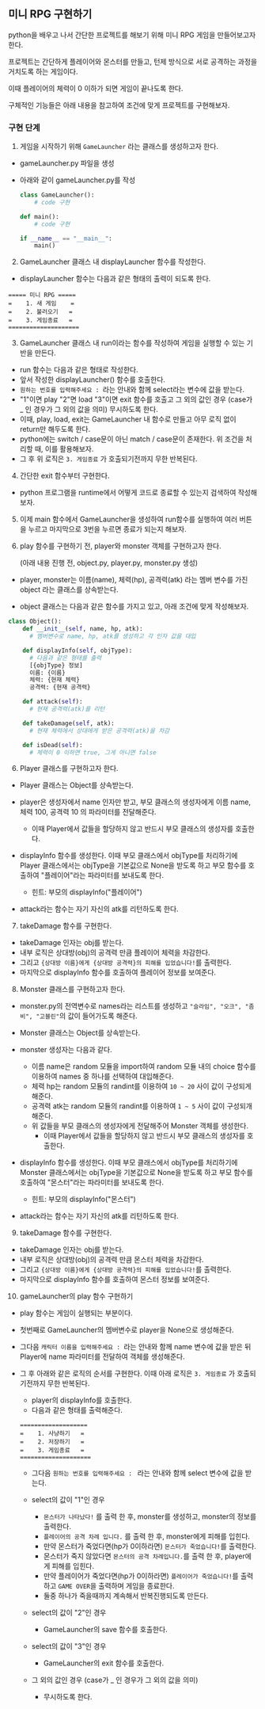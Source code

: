 ## 미니 RPG 구현하기

python을 배우고 나서 간단한 프로젝트를 해보기 위해 미니 RPG 게임을 만들어보고자 한다.

프로젝트는 간단하게 플레이어와 몬스터를 만들고, 턴제 방식으로 서로 공격하는 과정을 거치도록 하는 게임이다.

이때 플레이어의 체력이 0 이하가 되면 게임이 끝나도록 한다.

구체적인 기능들은 아래 내용을 참고하여 조건에 맞게 프로젝트를 구현해보자.

### 구현 단계

1. 게임을 시작하기 위해 `GameLauncher` 라는 클래스를 생성하고자 한다.

- gameLauncher.py 파일을 생성
- 아래와 같이 gameLauncher.py를 작성

  ```python
  class GameLauncher():
      # code 구현

  def main():
      # code 구현

  if __name__ == "__main__":
      main()
  ```

2. GameLauncher 클래스 내 displayLauncher 함수를 작성한다.

- displayLauncher 함수는 다음과 같은 형태의 출력이 되도록 한다.

```text
===== 미니 RPG =====
=    1. 새 게임    =
=    2. 불러오기   =
=    3. 게임종료   =
====================
```

3. GameLauncher 클래스 내 run이라는 함수를 작성하여 게임을 실행할 수 있는 기반을 만든다.

- run 함수는 다음과 같은 형태로 작성한다.
- 앞서 작성한 displayLauncher() 함수를 호출한다.
- `원하는 번호를 입력해주세요 : `라는 안내와 함께 select라는 변수에 값을 받는다.
- "1"이면 play "2"면 load "3"이면 exit 함수를 호출고 그 외의 값인 경우 (case가 \_ 인 경우가 그 외의 값을 의미) 무시하도록 한다.
- 이때, play, load, exit는 GameLauncher 내 함수로 만들고 아무 로직 없이 return만 해두도록 한다.
- python에는 switch / case문이 아닌 match / case문이 존재한다. 위 조건을 처리할 때, 이를 활용해보자.
- 그 후 위 로직은 `3. 게임종료` 가 호출되기전까지 무한 반복된다.

4. 간단한 exit 함수부터 구현한다.

- python 프로그램을 runtime에서 어떻게 코드로 종료할 수 있는지 검색하여 작성해보자.

5. 이제 main 함수에서 GameLauncher을 생성하여 run함수를 실행하여 여러 버튼을 누르고 마지막으로 3번을 누르면 종료가 되는지 해보자.

6. play 함수를 구현하기 전, player와 monster 객체를 구현하고자 한다.

   (아래 내용 진행 전, object.py, player.py, monster.py 생성)

- player, monster는 이름(name), 체력(hp), 공격력(atk) 라는 멤버 변수를 가진 object 라는 클래스를 상속받는다.

- object 클래스는 다음과 같은 함수를 가지고 있고, 아래 조건에 맞게 작성해보자.

```python
class Object():
    def __init__(self, name, hp, atk):
      # 멤버변수로 name, hp, atk를 생성하고 각 인자 값을 대입

    def displayInfo(self, objType):
      # 다음과 같은 형태를 출력
      [{objType} 정보]
      이름: {이름}
      체력: {현재 체력}
      공격력: {현재 공격력}

    def attack(self):
      # 현재 공격력(atk)를 리턴

    def takeDamage(self, atk):
      # 현재 체력에서 상대에게 받은 공격력(atk)을 차감

    def isDead(self):
      # 체력이 0 이하면 true, 그게 아니면 false
```

6. Player 클래스를 구현하고자 한다.

- Player 클래스는 Object를 상속받는다.
- player은 생성자에서 name 인자만 받고, 부모 클래스의 생성자에게 이름 name, 체력 100, 공격력 10 의 파라미터를 전달해준다.

  - 이때 Player에서 값들을 할당하지 않고 반드시 부모 클래스의 생성자를 호출한다.

- displayInfo 함수를 생성한다. 이때 부모 클래스에서 objType를 처리하기에 Player 클래스에서는 objType을 기본값으로 None을 받도록 하고 부모 함수를 호출하여 "플레이어"라는 파라미터를 보내도록 한다.
  - 힌트: 부모의 displayInfo("플레이어")
- attack라는 함수는 자기 자신의 atk를 리턴하도록 한다.

7. takeDamage 함수를 구현한다.

- takeDamage 인자는 obj를 받는다.
- 내부 로직은 상대방(obj)의 공격력 만큼 플레이어 체력을 차감한다.
- 그리고 `{상대방 이름}에게 {상대방 공격력}의 피해를 입었습니다!`를 출력한다.
- 마지막으로 displayInfo 함수를 호출하여 플레이어 정보를 보여준다.

8. Monster 클래스를 구현하고자 한다.

- monster.py의 전역변수로 names라는 리스트를 생성하고 `"슬라임", "오크", "좀비", "고블린"`의 값이 들어가도록 해준다.

- Monster 클래스는 Object를 상속받는다.
- monster 생성자는 다음과 같다.

  - 이름 name은 random 모듈을 import하여 random 모듈 내의 choice 함수를 이용하여 names 중 하나를 선택하여 대입해준다.
  - 체력 hp는 random 모듈의 randint를 이용하여 `10 ~ 20` 사이 값이 구성되게 해준다.
  - 공격력 atk는 random 모듈의 randint를 이용하여 `1 ~ 5` 사이 값이 구성되개 해준다.
  - 위 값들을 부모 클래스의 생성자에게 전달해주어 Monster 객체를 생성한다.
    - 이때 Player에서 값들을 할당하지 않고 반드시 부모 클래스의 생성자를 호출한다.

- displayInfo 함수를 생성한다. 이때 부모 클래스에서 objType를 처리하기에 Monster 클래스에서는 objType을 기본값으로 None을 받도록 하고 부모 함수를 호출하여 "몬스터"라는 파라미터를 보내도록 한다.

  - 힌트: 부모의 displayInfo("몬스터")

- attack라는 함수는 자기 자신의 atk를 리턴하도록 한다.

9. takeDamage 함수를 구현한다.

- takeDamage 인자는 obj를 받는다.
- 내부 로직은 상대방(obj)의 공격력 만큼 몬스터 체력을 차감한다.
- 그리고 `{상대방 이름}에게 {상대방 공격력}의 피해를 입었습니다!`를 출력한다.
- 마지막으로 displayInfo 함수를 호출하여 몬스터 정보를 보여준다.

10. gameLauncher의 play 함수 구현하기

- play 함수는 게임이 실행되는 부분이다.
- 첫번째로 GameLauncher의 멤버변수로 player을 None으로 생성해준다.
- 그다음 `캐릭터 이름을 입력해주세요 : `라는 안내와 함께 name 변수에 값을 받은 뒤 Player에 name 파라미터를 전달하여 객체를 생성해준다.

- 그 후 아래와 같은 로직의 순서를 구현한다. 이때 아래 로직은 `3. 게임종료` 가 호출되기전까지 무한 반복된다.

  - player의 displayInfo를 호출한다.
  - 다음과 같은 형태를 출력해준다.

  ```text
  ===================
  =    1. 사냥하기   =
  =    2. 저장하기   =
  =    3. 게임종료   =
  ====================
  ```

  - 그다음 `원하는 번호를 입력해주세요 : ` 라는 안내와 함께 select 변수에 값을 받는다.

  - select의 값이 "1"인 경우
    - `몬스터가 나타났다!` 를 출력 한 후, monster를 생성하고, monster의 정보를 출력한다.
    - `플레이어의 공격 차례 입니다.` 를 출력 한 후, monster에게 피해를 입힌다.
    - 만약 몬스터가 죽었다면(hp가 0이하라면) `몬스터가 죽었습니다!`를 출력한다.
    - 몬스터가 죽지 않았다면 `몬스터의 공격 차례입니다.`를 출력 한 후, player에게 피해를 입힌다.
    - 만약 플레이어가 죽었다면(hp가 0이하라면) `플레이어가 죽었습니다!`를 출력하고 `GAME OVER`을 출력하며 게임을 종료한다.
    - 둘중 하나가 죽을때까지 계속해서 반복진행되도록 만든다.
  - select의 값이 "2"인 경우
    - GameLauncher의 save 함수를 호출한다.
  - select의 값이 "3"인 경우
    - GameLauncher의 exit 함수를 호출한다.
  - 그 외의 값인 경우 (case가 \_ 인 경우가 그 외의 값을 의미)
    - 무시하도록 한다.
